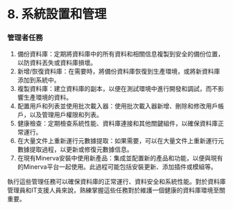 # 8. 系統設置和管理

### 管理者任務

1. 備份資料庫：定期將資料庫中的所有資料和相關信息複製到安全的備份位置，以防資料丟失或資料庫損壞。
2. 新增/恢復資料庫：在需要時，將備份資料庫恢復到生產環境，或將新資料庫添加到系統中。
3. 複製資料庫：建立資料庫的副本，以便在測試環境中進行開發和調試，而不影響生產環境的資料。
4. 配置用戶和列表並使用批次載入器：使用批次載入器新增、刪除和修改用戶帳戶，以及管理用戶權限和列表。
5. 健康檢查：定期檢查系統性能、資料庫連接和其他關鍵組件，以確保資料庫正常運行。
6. 在大量文件上重新運行元數據提取：如果需要，可以在大量文件上重新運行元數據提取過程，以更新或修復元數據信息。
7. 在現有Minerva安裝中使用新產品：集成並配置新的產品和功能，以便與現有的Minerva平台一起使用。此過程可能包括安裝更新、添加插件或模組等。

執行這些管理任務可以確保資料庫的正常運行、資料安全和系統性能。對於資料庫管理員和IT支援人員來說，熟練掌握這些任務對於維護一個健康的資料庫環境至關重要。
